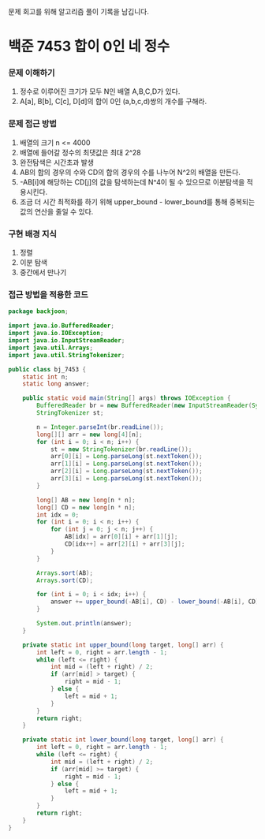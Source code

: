 문제 회고를 위해 알고리즘 풀이 기록을 남깁니다.

# 백준 7453 합이 0인 네 정수


### 문제 이해하기
1. 정수로 이루어진 크기가 모두 N인 배열 A,B,C,D가 있다.
2. A[a], B[b], C[c], D[d]의 합이 0인 (a,b,c,d)쌍의 개수를 구해라.

### 문제 접근 방법
1. 배열의 크기 n <= 4000
2. 배열에 들어갈 정수의 최댓값은 최대 2^28
3. 완전탐색은 시간초과 발생
4. AB의 합의 경우의 수와 CD의 합의 경우의 수를 나누어 N^2의 배열을 만든다.
5. -AB[i]에 해당하는 CD[j]의 값을 탐색하는데 N^4이 될 수 있으므로 이분탐색을 적용시킨다.
6. 조금 더 시간 최적화를 하기 위해 upper_bound - lower_bound를 통해 중복되는 값의 연산을 줄일 수 있다.

### 구현 배경 지식
1. 정렬
2. 이분 탐색
3. 중간에서 만나기

### 접근 방법을 적용한 코드
```java
package backjoon;

import java.io.BufferedReader;
import java.io.IOException;
import java.io.InputStreamReader;
import java.util.Arrays;
import java.util.StringTokenizer;

public class bj_7453 {
    static int n;
    static long answer;

    public static void main(String[] args) throws IOException {
        BufferedReader br = new BufferedReader(new InputStreamReader(System.in));
        StringTokenizer st;

        n = Integer.parseInt(br.readLine());
        long[][] arr = new long[4][n];
        for (int i = 0; i < n; i++) {
            st = new StringTokenizer(br.readLine());
            arr[0][i] = Long.parseLong(st.nextToken());
            arr[1][i] = Long.parseLong(st.nextToken());
            arr[2][i] = Long.parseLong(st.nextToken());
            arr[3][i] = Long.parseLong(st.nextToken());
        }

        long[] AB = new long[n * n];
        long[] CD = new long[n * n];
        int idx = 0;
        for (int i = 0; i < n; i++) {
            for (int j = 0; j < n; j++) {
                AB[idx] = arr[0][i] + arr[1][j];
                CD[idx++] = arr[2][i] + arr[3][j];
            }
        }

        Arrays.sort(AB);
        Arrays.sort(CD);

        for (int i = 0; i < idx; i++) {
            answer += upper_bound(-AB[i], CD) - lower_bound(-AB[i], CD);
        }

        System.out.println(answer);
    }

    private static int upper_bound(long target, long[] arr) {
        int left = 0, right = arr.length - 1;
        while (left <= right) {
            int mid = (left + right) / 2;
            if (arr[mid] > target) {
                right = mid - 1;
            } else {
                left = mid + 1;
            }
        }
        return right;
    }

    private static int lower_bound(long target, long[] arr) {
        int left = 0, right = arr.length - 1;
        while (left <= right) {
            int mid = (left + right) / 2;
            if (arr[mid] >= target) {
                right = mid - 1;
            } else {
                left = mid + 1;
            }
        }
        return right;
    }
}
```